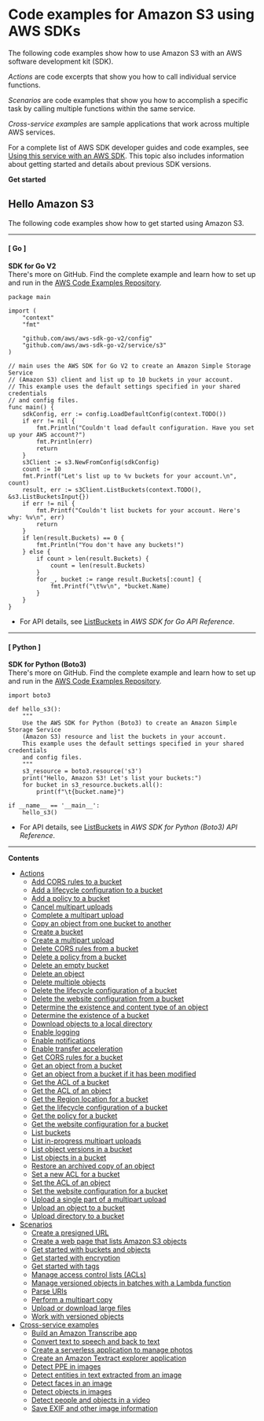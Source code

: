 # Code examples for Amazon S3 using AWS SDKs<a name="service_code_examples"></a>

The following code examples show how to use Amazon S3 with an AWS software development kit \(SDK\)\. 

*Actions* are code excerpts that show you how to call individual service functions\.

*Scenarios* are code examples that show you how to accomplish a specific task by calling multiple functions within the same service\.

*Cross\-service examples* are sample applications that work across multiple AWS services\.

For a complete list of AWS SDK developer guides and code examples, see [Using this service with an AWS SDK](UsingAWSSDK.md#sdk-general-information-section)\. This topic also includes information about getting started and details about previous SDK versions\.

**Get started**

## Hello Amazon S3<a name="example_s3_Hello_section"></a>

The following code examples show how to get started using Amazon S3\.

------
#### [ Go ]

**SDK for Go V2**  
 There's more on GitHub\. Find the complete example and learn how to set up and run in the [AWS Code Examples Repository](https://github.com/awsdocs/aws-doc-sdk-examples/tree/main/gov2/s3#code-examples)\. 
  

```
package main

import (
	"context"
	"fmt"

	"github.com/aws/aws-sdk-go-v2/config"
	"github.com/aws/aws-sdk-go-v2/service/s3"
)

// main uses the AWS SDK for Go V2 to create an Amazon Simple Storage Service
// (Amazon S3) client and list up to 10 buckets in your account.
// This example uses the default settings specified in your shared credentials
// and config files.
func main() {
	sdkConfig, err := config.LoadDefaultConfig(context.TODO())
	if err != nil {
		fmt.Println("Couldn't load default configuration. Have you set up your AWS account?")
		fmt.Println(err)
		return
	}
	s3Client := s3.NewFromConfig(sdkConfig)
	count := 10
	fmt.Printf("Let's list up to %v buckets for your account.\n", count)
	result, err := s3Client.ListBuckets(context.TODO(), &s3.ListBucketsInput{})
	if err != nil {
		fmt.Printf("Couldn't list buckets for your account. Here's why: %v\n", err)
		return
	}
	if len(result.Buckets) == 0 {
		fmt.Println("You don't have any buckets!")
	} else {
		if count > len(result.Buckets) {
			count = len(result.Buckets)
		}
		for _, bucket := range result.Buckets[:count] {
			fmt.Printf("\t%v\n", *bucket.Name)
		}
	}
}
```
+  For API details, see [ListBuckets](https://pkg.go.dev/github.com/aws/aws-sdk-go-v2/service/s3#Client.ListBuckets) in *AWS SDK for Go API Reference*\. 

------
#### [ Python ]

**SDK for Python \(Boto3\)**  
 There's more on GitHub\. Find the complete example and learn how to set up and run in the [AWS Code Examples Repository](https://github.com/awsdocs/aws-doc-sdk-examples/tree/main/python/example_code/s3#code-examples)\. 
  

```
import boto3

def hello_s3():
    """
    Use the AWS SDK for Python (Boto3) to create an Amazon Simple Storage Service
    (Amazon S3) resource and list the buckets in your account.
    This example uses the default settings specified in your shared credentials
    and config files.
    """
    s3_resource = boto3.resource('s3')
    print("Hello, Amazon S3! Let's list your buckets:")
    for bucket in s3_resource.buckets.all():
        print(f"\t{bucket.name}")

if __name__ == '__main__':
    hello_s3()
```
+  For API details, see [ListBuckets](https://docs.aws.amazon.com/goto/boto3/s3-2006-03-01/ListBuckets) in *AWS SDK for Python \(Boto3\) API Reference*\. 

------

**Contents**
+ [Actions](service_code_examples_actions.md)
  + [Add CORS rules to a bucket](example_s3_PutBucketCors_section.md)
  + [Add a lifecycle configuration to a bucket](example_s3_PutBucketLifecycleConfiguration_section.md)
  + [Add a policy to a bucket](example_s3_PutBucketPolicy_section.md)
  + [Cancel multipart uploads](example_s3_CancelMultipartUpload_section.md)
  + [Complete a multipart upload](example_s3_CompleteMultipartUpload_section.md)
  + [Copy an object from one bucket to another](example_s3_CopyObject_section.md)
  + [Create a bucket](example_s3_CreateBucket_section.md)
  + [Create a multipart upload](example_s3_CreateMultipartUpload_section.md)
  + [Delete CORS rules from a bucket](example_s3_DeleteBucketCors_section.md)
  + [Delete a policy from a bucket](example_s3_DeleteBucketPolicy_section.md)
  + [Delete an empty bucket](example_s3_DeleteBucket_section.md)
  + [Delete an object](example_s3_DeleteObject_section.md)
  + [Delete multiple objects](example_s3_DeleteObjects_section.md)
  + [Delete the lifecycle configuration of a bucket](example_s3_DeleteBucketLifecycle_section.md)
  + [Delete the website configuration from a bucket](example_s3_DeleteBucketWebsite_section.md)
  + [Determine the existence and content type of an object](example_s3_HeadObject_section.md)
  + [Determine the existence of a bucket](example_s3_HeadBucket_section.md)
  + [Download objects to a local directory](example_s3_DownloadBucketToDirectory_section.md)
  + [Enable logging](example_s3_ServiceAccessLogging_section.md)
  + [Enable notifications](example_s3_PutBucketNotification_section.md)
  + [Enable transfer acceleration](example_s3_TransferAcceleration_section.md)
  + [Get CORS rules for a bucket](example_s3_GetBucketCors_section.md)
  + [Get an object from a bucket](example_s3_GetObject_section.md)
  + [Get an object from a bucket if it has been modified](example_s3_GetObject_IfModifiedSince_section.md)
  + [Get the ACL of a bucket](example_s3_GetBucketAcl_section.md)
  + [Get the ACL of an object](example_s3_GetObjectAcl_section.md)
  + [Get the Region location for a bucket](example_s3_GetBucketLocation_section.md)
  + [Get the lifecycle configuration of a bucket](example_s3_GetBucketLifecycleConfiguration_section.md)
  + [Get the policy for a bucket](example_s3_GetBucketPolicy_section.md)
  + [Get the website configuration for a bucket](example_s3_GetBucketWebsite_section.md)
  + [List buckets](example_s3_ListBuckets_section.md)
  + [List in\-progress multipart uploads](example_s3_ListMultipartUploads_section.md)
  + [List object versions in a bucket](example_s3_ListObjectVersions_section.md)
  + [List objects in a bucket](example_s3_ListObjects_section.md)
  + [Restore an archived copy of an object](example_s3_RestoreObject_section.md)
  + [Set a new ACL for a bucket](example_s3_PutBucketAcl_section.md)
  + [Set the ACL of an object](example_s3_PutObjectAcl_section.md)
  + [Set the website configuration for a bucket](example_s3_PutBucketWebsite_section.md)
  + [Upload a single part of a multipart upload](example_s3_UploadPart_section.md)
  + [Upload an object to a bucket](example_s3_PutObject_section.md)
  + [Upload directory to a bucket](example_s3_UploadDirectoryToBucket_section.md)
+ [Scenarios](service_code_examples_scenarios.md)
  + [Create a presigned URL](example_s3_Scenario_PresignedUrl_section.md)
  + [Create a web page that lists Amazon S3 objects](example_s3_Scenario_ListObjectsWeb_section.md)
  + [Get started with buckets and objects](example_s3_Scenario_GettingStarted_section.md)
  + [Get started with encryption](example_s3_Encryption_section.md)
  + [Get started with tags](example_s3_Scenario_Tagging_section.md)
  + [Manage access control lists \(ACLs\)](example_s3_Scenario_ManageACLs_section.md)
  + [Manage versioned objects in batches with a Lambda function](example_s3_Scenario_BatchObjectVersioning_section.md)
  + [Parse URIs](example_s3_Scenario_URIParsing_section.md)
  + [Perform a multipart copy](example_s3_MultipartCopy_section.md)
  + [Upload or download large files](example_s3_Scenario_UsingLargeFiles_section.md)
  + [Work with versioned objects](example_s3_Scenario_ObjectVersioningUsage_section.md)
+ [Cross\-service examples](service_code_examples_cross-service_examples.md)
  + [Build an Amazon Transcribe app](example_cross_TranscriptionApp_section.md)
  + [Convert text to speech and back to text](example_cross_Telephone_section.md)
  + [Create a serverless application to manage photos](example_cross_PAM_section.md)
  + [Create an Amazon Textract explorer application](example_cross_TextractExplorer_section.md)
  + [Detect PPE in images](example_cross_RekognitionPhotoAnalyzerPPE_section.md)
  + [Detect entities in text extracted from an image](example_cross_TextractComprehendDetectEntities_section.md)
  + [Detect faces in an image](example_cross_DetectFaces_section.md)
  + [Detect objects in images](example_cross_RekognitionPhotoAnalyzer_section.md)
  + [Detect people and objects in a video](example_cross_RekognitionVideoDetection_section.md)
  + [Save EXIF and other image information](example_cross_DetectLabels_section.md)